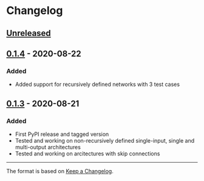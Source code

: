 # Changelog

## [Unreleased]

## [0.1.4] - 2020-08-22

### Added
- Added support for recursively defined networks with 3 test cases

## [0.1.3] - 2020-08-21
### Added
- First PyPI release and tagged version
- Tested and working on non-recursively defined single-input, single and multi-output architectures
- Tested and working on arcitectures with skip connections

--- 
The format is based on [Keep a Changelog](https://keepachangelog.com/en/1.0.0/).


[unreleased]: https://github.com/olivierlacan/keep-a-changelog/compare/v1.1.4...HEAD
[0.1.4]: https://github.com/kundajelab/fastISM/releases/compare/v0.1.3...v0.1.4
[0.1.3]: https://github.com/kundajelab/fastISM/releases/tag/v0.1.3
